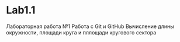 # Lab1.1
Лабораторная работа №1 Работа с Git и GitHub
Вычисление длины окружности, площади круга и пллощади кругового сектора
